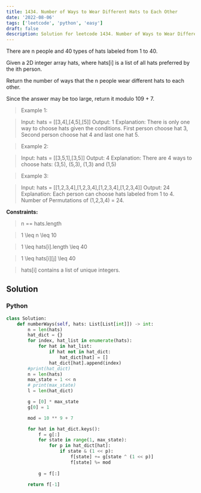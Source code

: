 ```yaml
---
title: 1434. Number of Ways to Wear Different Hats to Each Other
date: '2022-08-06'
tags: ['leetcode', 'python', 'easy']
draft: false
description: Solution for leetcode 1434. Number of Ways to Wear Different Hats to Each Other
---
```


 There are n people and 40 types of hats labeled from 1 to 40.

Given a 2D integer array hats, where hats[i] is a list of all hats preferred by the ith person.

Return the number of ways that the n people wear different hats to each other.

Since the answer may be too large, return it modulo 109 + 7.

 > Example 1:

 > Input: hats = [[3,4],[4,5],[5]]
 > Output: 1
 > Explanation: There is only one way to choose hats given the conditions. 
 > First person choose hat 3, Second person choose hat 4 and last one hat 5.

 > Example 2:

 > Input: hats = [[3,5,1],[3,5]]
 > Output: 4
 > Explanation: There are 4 ways to choose hats:
 > (3,5), (5,3), (1,3) and (1,5)

 > Example 3:

 > Input: hats = [[1,2,3,4],[1,2,3,4],[1,2,3,4],[1,2,3,4]]
 > Output: 24
 > Explanation: Each person can choose hats labeled from 1 to 4.
 > Number of Permutations of (1,2,3,4) = 24.

**Constraints:**

 > n == hats.length

 > 1 <TeX>\leq</TeX> n <TeX>\leq</TeX> 10

 > 1 <TeX>\leq</TeX> hats[i].length <TeX>\leq</TeX> 40

 > 1 <TeX>\leq</TeX> hats[i][j] <TeX>\leq</TeX> 40

 > hats[i] contains a list of unique integers.

## Solution
### Python
```python
class Solution:
    def numberWays(self, hats: List[List[int]]) -> int:
        n = len(hats)
        hat_dict = {}
        for index, hat_list in enumerate(hats):
            for hat in hat_list:
                if hat not in hat_dict:
                    hat_dict[hat] = []
                hat_dict[hat].append(index)
        #print(hat_dict)
        n = len(hats)
        max_state = 1 << n
        # print(max_state)
        l = len(hat_dict)

        g = [0] * max_state
        g[0] = 1

        mod = 10 ** 9 + 7

        for hat in hat_dict.keys():
            f = g[:]
            for state in range(1, max_state):
                for p in hat_dict[hat]:
                    if state & (1 << p):
                        f[state] += g[state ^ (1 << p)]
                        f[state] %= mod
        
            g = f[:]
        
        return f[-1]

```
